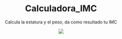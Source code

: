 <h1 align="center">Calculadora_IMC</h1>
<p align="center"> Calcula la estatura y el peso, da como resultado tu IMC</p>
<p align="center"><img src="https://images.app.goo.gl/nqwaVqvu2v6f2npr5"/></p> 


